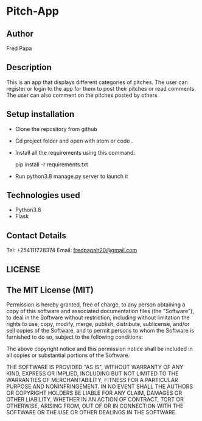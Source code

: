 # Pitch-App

## Author

Fred Papa
## Description

This is an app that displays different categories of pitches. The user can register or login to the app for them to post their pitches or read comments. The user can also comment on the pitches posted by others

## Setup installation

- Clone the repository from github

- Cd project folder and open with atom or code .

- Install all the requirements using this command:

   pip install -r requirements.txt

- Run python3.8 manage.py server to launch it

## Technologies used

- Python3.8
- Flask

## Contact Details

Tel: +254111728374
Email: fredpapah20@gmail.com

## LICENSE

## The MIT License (MIT)

Permission is hereby granted, free of charge, to any person obtaining a copy of this software and associated documentation files (the "Software"), to deal in the Software without restriction, including without limitation the rights to use, copy, modify, merge, publish, distribute, sublicense, and/or sell copies of the Software, and to permit persons to whom the Software is furnished to do so, subject to the following conditions:

The above copyright notice and this permission notice shall be included in all copies or substantial portions of the Software.

THE SOFTWARE IS PROVIDED "AS IS", WITHOUT WARRANTY OF ANY KIND, EXPRESS OR IMPLIED, INCLUDING BUT NOT LIMITED TO THE WARRANTIES OF MERCHANTABILITY, FITNESS FOR A PARTICULAR PURPOSE AND NONINFRINGEMENT. IN NO EVENT SHALL THE AUTHORS OR COPYRIGHT HOLDERS BE LIABLE FOR ANY CLAIM, DAMAGES OR OTHER LIABILITY, WHETHER IN AN ACTION OF CONTRACT, TORT OR OTHERWISE, ARISING FROM, OUT OF OR IN CONNECTION WITH THE SOFTWARE OR THE USE OR OTHER DEALINGS IN THE SOFTWARE.
